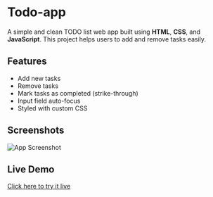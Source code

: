 # Todo-app

A simple and clean TODO list web app built using **HTML**, **CSS**, and **JavaScript**. This project helps users to add and remove tasks easily.

## Features

- Add new tasks
- Remove tasks
- Mark tasks as completed (strike-through)
- Input field auto-focus
- Styled with custom CSS

## Screenshots

![App Screenshot]([.png](https://github.com/Divyansh-redoc/Todo-app/commit/c0251401c867d60154d931c1ec6726b7f75d2187#diff-be65efcb3705e7c5702291a1b830403c159c5b9f88d62366ce372f1d377ceaa5))

## Live Demo

[Click here to try it live](https://divyansh-redoc.github.io/Todo-app/)
